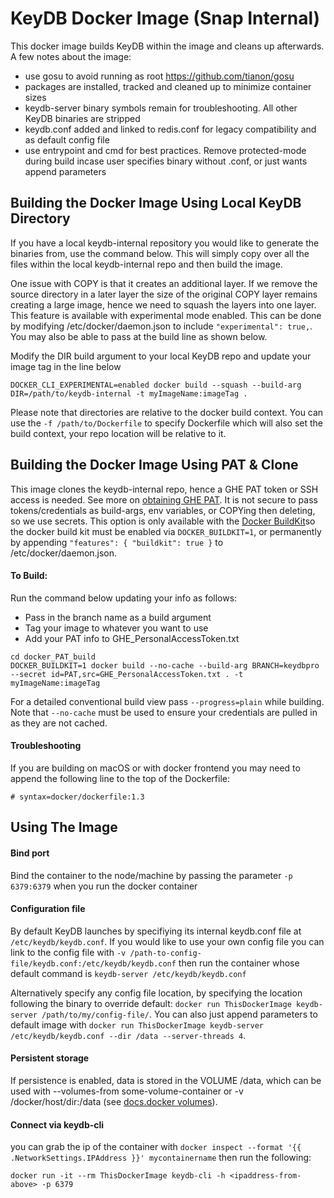 # KeyDB Docker Image (Snap Internal)

This docker image builds KeyDB within the image and cleans up afterwards. A few notes about the image:
* use gosu to avoid running as root https://github.com/tianon/gosu
* packages are installed, tracked and cleaned up to minimize container sizes
* keydb-server binary symbols remain for troubleshooting. All other KeyDB binaries are stripped
* keydb.conf added and linked to redis.conf for legacy compatibility and as default config file
* use entrypoint and cmd for best practices. Remove protected-mode during build incase user specifies binary without .conf, or just wants append parameters

## Building the Docker Image Using Local KeyDB Directory

If you have a local keydb-internal repository you would like to generate the binaries from, use the command below. This will simply copy over all the files within the local keydb-internal repo and then build the image. 

One issue with COPY is that it creates an additional layer. If we remove the source directory in a later layer the size of the original COPY layer remains creating a large image, hence we need to squash the layers into one layer. This feature is available with experimental mode enabled. This can be done by modifying /etc/docker/daemon.json to include `"experimental": true,`. You may also be able to pass at the build line as shown below.

Modify the DIR build argument to your local KeyDB repo and update your image tag in the line below

```
DOCKER_CLI_EXPERIMENTAL=enabled docker build --squash --build-arg DIR=/path/to/keydb-internal -t myImageName:imageTag .
```

Please note that directories are relative to the docker build context. You can use the `-f /path/to/Dockerfile` to specify Dockerfile which will also set the build context, your repo location will be relative to it.


## Building the Docker Image Using PAT & Clone

This image clones the keydb-internal repo, hence a GHE PAT token or SSH access is needed. See more on [obtaining GHE PAT](https://wiki.sc-corp.net/display/TOOL/Using+the+GHE+API#UsingtheGHEAPI-Step1:PersonalTokens). It is not secure to pass tokens/credentials as build-args, env variables, or COPYing then deleting, so we use secrets. This option is only available with the [Docker BuildKit](https://docs.docker.com/develop/develop-images/build_enhancements/#new-docker-build-secret-information)so the docker build kit must be enabled via `DOCKER_BUILDKIT=1`, or permanently by appending `"features": { "buildkit": true }` to /etc/docker/daemon.json.

#### To Build:

Run the command below updating your info as follows:
* Pass in the branch name as a build argument
*  Tag your image to whatever you want to use
* Add your PAT info to GHE_PersonalAccessToken.txt

```
cd docker_PAT_build
DOCKER_BUILDKIT=1 docker build --no-cache --build-arg BRANCH=keydbpro --secret id=PAT,src=GHE_PersonalAccessToken.txt . -t myImageName:imageTag
```

For a detailed conventional build view pass `--progress=plain` while building. Note that `--no-cache` must be used to ensure your credentials are pulled in as they are not cached.

#### Troubleshooting

If you are building on macOS or with docker frontend you may need to append the following line to the top of the Dockerfile:

```
# syntax=docker/dockerfile:1.3
```

## Using The Image 

#### Bind port

Bind the container to the node/machine by passing the parameter `-p 6379:6379` when you run the docker container

#### Configuration file

By default KeyDB launches by specifiying its internal keydb.conf file at `/etc/keydb/keydb.conf`. If you would like to use your own config file you can link to the config file with `-v /path-to-config-file/keydb.conf:/etc/keydb/keydb.conf` then run the container whose default command is `keydb-server /etc/keydb/keydb.conf`

Alternatively specify any config file location, by specifying the location following the binary to override default: `docker run ThisDockerImage keydb-server /path/to/my/config-file/`. You can also just append parameters to default image with `docker run ThisDockerImage keydb-server /etc/keydb/keydb.conf --dir /data --server-threads 4`.

#### Persistent storage

If persistence is enabled, data is stored in the VOLUME /data, which can be used with --volumes-from some-volume-container or -v /docker/host/dir:/data (see [docs.docker volumes](https://docs.docker.com/storage/volumes/)).

#### Connect via keydb-cli

you can grab the ip of the container with `docker inspect --format '{{ .NetworkSettings.IPAddress }}' mycontainername` then run the following:

```
docker run -it --rm ThisDockerImage keydb-cli -h <ipaddress-from-above> -p 6379
```

